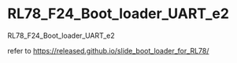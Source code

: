 # RL78_F24_Boot_loader_UART_e2
 RL78_F24_Boot_loader_UART_e2

refer to https://released.github.io/slide_boot_loader_for_RL78/
